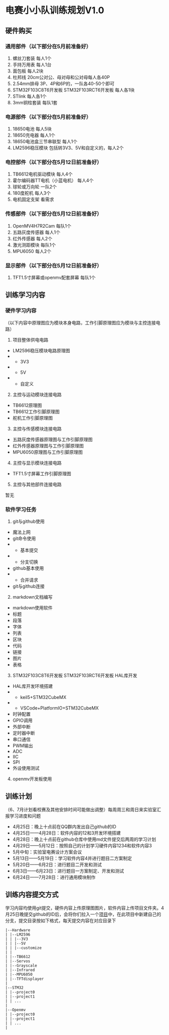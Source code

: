# 电赛小小队训练规划V1.0
## 硬件购买
### 通用部件（以下部分在5月前准备好）
1. 螺丝刀套装
每人1个
1. 手持万用表
每人1台
1. 面包板
每人2块
1. 杜邦线
20cm公对公、母对母和公对母每人各40P
1. 2.54mm排母
3P、4P和6P的，一队各40-50个即可
1. STM32F103C8T6开发板 STM32F103RCT6开发板
每人各1块
1. STlink
每人各1个
1. 3mm铜柱套装
每队1套
### 电源部件（以下部分在5月前准备好）
1. 18650电池
每人5块
1. 18650充电器
每人1个
1. 18650电池盒三节串联型
每人1个
1. LM2596稳压模块
包括转3V3、5V和自定义的，每人2个
### 电控部件（以下部分在5月12日前准备好）
1. TB6612电机驱动模块
每人4个
1. 霍尔编码器TT电机（小蓝电机）
每人4个
1. 球轮或万向轮
一队2个
1. 180度舵机
每人3个
1. 电机固定支架
看需求
### 传感部件（以下部分在5月12日前准备好）
1. OpenMV4H7R2Cam
每队1个
1. 五路灰度传感器
每人1个
1. 红外传感器
每人2个
1. 激光测距模块
每队1个
1. MPU6050
每人2个
### 显示部件（以下部分在5月12日前准备好）
1. TFT1.5寸屏幕或openmv配套屏幕
每队1个
## 训练学习内容
### 硬件学习内容
（以下内容中原理图应为模块本身电路，工作引脚原理图应为模块与主控连接电路）
1. 项目整体供电电路
+ LM2596稳压模块电路原理图
+ + 3V3
+ + 5V
+ + 自定义
2. 主控与运动模块连接电路
+ TB6612原理图
+ TB6612工作引脚原理图
+ 舵机工作引脚原理图
3. 主控与传感模块连接电路
+ 五路灰度传感器原理图与工作引脚原理图
+ 红外传感器原理图与工作引脚原理图
+ MPU6050原理图与工作引脚原理图
4. 主控与显示模块连接电路
+ TFT1.5寸屏幕工作引脚原理图
5. 主控与其他部件连接电路

暂无
### 软件学习任务
1. git与github使用
+ 魔法上网
+ git命令使用
+ + 基本提交
+ + 分支切换
+ github基本使用
+ + 合并请求
+ git与github连接
2. markdown文档编写
+ markdown使用软件
+ 标题
+ 段落
+ 字体
+ 列表
+ 区块
+ 代码
+ 链接
+ 图片
+ 表格
3. STM32F103C8T6开发板 STM32F103RCT6开发板 HAL库开发
+ HAL库开发环境搭建
+ + keil5+STM32CubeMX
+ + VSCode+PlatformIO+STM32CubeMX
+ 时钟配置
+ GPIO调用
+ 外部中断
+ 定时器中断
+ 串口通信
+ PWM输出
+ ADC
+ IIC
+ SPI
+ 外设使用测试
4. openmv开发板使用
## 训练计划
（6、7月计划看校赛及其他安排时间可能做出调整）每周周三和周日来实验室汇报学习进度和问题
+ 4月25日：晚上十点前在QQ群内发出自己github的ID
+ 4月25日——4月28日：软件内容的12和3开发环境搭建
+ 4月28日：晚上十点前在github仓库中使用md文件提交后两周的学习计划
+ 4月29日——5月12日：按照自己的计划学习硬件内容1234和软件内容3
+ 5月中旬：实验室电赛设计方案会议
+ 5月13日——5月19日：学习软件内容4并进行题目二方案制定
+ 5月20日——6月2日：进行题目二开发和测试
+ 6月3日——6月23日：进行题目一方案制定、开发和测试
+ 6月24日——7月28日：进行通用模块制作
## 训练内容提交方式
学习内容均使用git提交，硬件内容上传原理图图片，软件内容上传项目文件夹。4月25日晚提交github的ID后，会将你们拉入一个[项目](https://github.com/swfeiyu/nuedc-training-study)中，在此项目中新建自己的分支，提交目录按如下格式，每天提交内容在对应目录下
```
|--Hardware
| |--LM2596
| | |--3V3
| | |--5V
| | |--customize
| |
| |--TB6612
| |--Servos
| |--Grayscale
| |--Infrared
| |--MPU6050
| |--TFTdisplayer
|
|--STM32
| |--project0
| |--project1
| | ...
|
|--Openmv
| |--project0
| |--project1
| | ...
|
```

